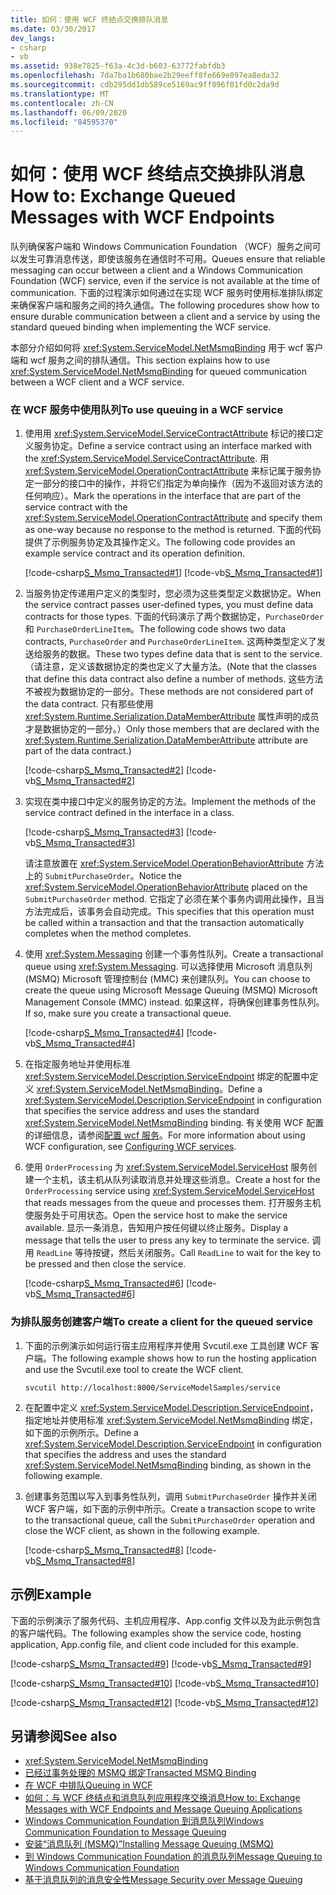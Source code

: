 ```yaml
---
title: 如何：使用 WCF 终结点交换排队消息
ms.date: 03/30/2017
dev_langs:
- csharp
- vb
ms.assetid: 938e7825-f63a-4c3d-b603-63772fabfdb3
ms.openlocfilehash: 7da7ba1b680bae2b29eeff8fe669e097ea8eda32
ms.sourcegitcommit: cdb295dd1db589ce5169ac9ff096f01fd0c2da9d
ms.translationtype: MT
ms.contentlocale: zh-CN
ms.lasthandoff: 06/09/2020
ms.locfileid: "84595370"
---
```

# <a name="how-to-exchange-queued-messages-with-wcf-endpoints"></a><span data-ttu-id="f0c98-102">如何：使用 WCF 终结点交换排队消息</span><span class="sxs-lookup"><span data-stu-id="f0c98-102">How to: Exchange Queued Messages with WCF Endpoints</span></span>
<span data-ttu-id="f0c98-103">队列确保客户端和 Windows Communication Foundation （WCF）服务之间可以发生可靠消息传送，即使该服务在通信时不可用。</span><span class="sxs-lookup"><span data-stu-id="f0c98-103">Queues ensure that reliable messaging can occur between a client and a Windows Communication Foundation (WCF) service, even if the service is not available at the time of communication.</span></span> <span data-ttu-id="f0c98-104">下面的过程演示如何通过在实现 WCF 服务时使用标准排队绑定来确保客户端和服务之间的持久通信。</span><span class="sxs-lookup"><span data-stu-id="f0c98-104">The following procedures show how to ensure durable communication between a client and a service by using the standard queued binding when implementing the WCF service.</span></span>  
  
 <span data-ttu-id="f0c98-105">本部分介绍如何将 <xref:System.ServiceModel.NetMsmqBinding> 用于 wcf 客户端和 wcf 服务之间的排队通信。</span><span class="sxs-lookup"><span data-stu-id="f0c98-105">This section explains how to use <xref:System.ServiceModel.NetMsmqBinding> for queued communication between a WCF client and a WCF service.</span></span>  
  
### <a name="to-use-queuing-in-a-wcf-service"></a><span data-ttu-id="f0c98-106">在 WCF 服务中使用队列</span><span class="sxs-lookup"><span data-stu-id="f0c98-106">To use queuing in a WCF service</span></span>  
  
1. <span data-ttu-id="f0c98-107">使用用 <xref:System.ServiceModel.ServiceContractAttribute> 标记的接口定义服务协定。</span><span class="sxs-lookup"><span data-stu-id="f0c98-107">Define a service contract using an interface marked with the <xref:System.ServiceModel.ServiceContractAttribute>.</span></span> <span data-ttu-id="f0c98-108">用 <xref:System.ServiceModel.OperationContractAttribute> 来标记属于服务协定一部分的接口中的操作，并将它们指定为单向操作（因为不返回对该方法的任何响应）。</span><span class="sxs-lookup"><span data-stu-id="f0c98-108">Mark the operations in the interface that are part of the service contract with the <xref:System.ServiceModel.OperationContractAttribute> and specify them as one-way because no response to the method is returned.</span></span> <span data-ttu-id="f0c98-109">下面的代码提供了示例服务协定及其操作定义。</span><span class="sxs-lookup"><span data-stu-id="f0c98-109">The following code provides an example service contract and its operation definition.</span></span>  
  
     [!code-csharp[S_Msmq_Transacted#1](../../../../samples/snippets/csharp/VS_Snippets_CFX/s_msmq_transacted/cs/service.cs#1)]
     [!code-vb[S_Msmq_Transacted#1](../../../../samples/snippets/visualbasic/VS_Snippets_CFX/s_msmq_transacted/vb/service.vb#1)]  
  
2. <span data-ttu-id="f0c98-110">当服务协定传递用户定义的类型时，您必须为这些类型定义数据协定。</span><span class="sxs-lookup"><span data-stu-id="f0c98-110">When the service contract passes user-defined types, you must define data contracts for those types.</span></span> <span data-ttu-id="f0c98-111">下面的代码演示了两个数据协定，`PurchaseOrder` 和 `PurchaseOrderLineItem`。</span><span class="sxs-lookup"><span data-stu-id="f0c98-111">The following code shows two data contracts, `PurchaseOrder` and `PurchaseOrderLineItem`.</span></span> <span data-ttu-id="f0c98-112">这两种类型定义了发送给服务的数据。</span><span class="sxs-lookup"><span data-stu-id="f0c98-112">These two types define data that is sent to the service.</span></span> <span data-ttu-id="f0c98-113">（请注意，定义该数据协定的类也定义了大量方法。</span><span class="sxs-lookup"><span data-stu-id="f0c98-113">(Note that the classes that define this data contract also define a number of methods.</span></span> <span data-ttu-id="f0c98-114">这些方法不被视为数据协定的一部分。</span><span class="sxs-lookup"><span data-stu-id="f0c98-114">These methods are not considered part of the data contract.</span></span> <span data-ttu-id="f0c98-115">只有那些使用 <xref:System.Runtime.Serialization.DataMemberAttribute> 属性声明的成员才是数据协定的一部分。）</span><span class="sxs-lookup"><span data-stu-id="f0c98-115">Only those members that are declared with the <xref:System.Runtime.Serialization.DataMemberAttribute> attribute are part of the data contract.)</span></span>  
  
     [!code-csharp[S_Msmq_Transacted#2](../../../../samples/snippets/csharp/VS_Snippets_CFX/s_msmq_transacted/cs/service.cs#2)]
     [!code-vb[S_Msmq_Transacted#2](../../../../samples/snippets/visualbasic/VS_Snippets_CFX/s_msmq_transacted/vb/service.vb#2)]  
  
3. <span data-ttu-id="f0c98-116">实现在类中接口中定义的服务协定的方法。</span><span class="sxs-lookup"><span data-stu-id="f0c98-116">Implement the methods of the service contract defined in the interface in a class.</span></span>  
  
     [!code-csharp[S_Msmq_Transacted#3](../../../../samples/snippets/csharp/VS_Snippets_CFX/s_msmq_transacted/cs/service.cs#3)]
     [!code-vb[S_Msmq_Transacted#3](../../../../samples/snippets/visualbasic/VS_Snippets_CFX/s_msmq_transacted/vb/service.vb#3)]  
  
     <span data-ttu-id="f0c98-117">请注意放置在 <xref:System.ServiceModel.OperationBehaviorAttribute> 方法上的 `SubmitPurchaseOrder`。</span><span class="sxs-lookup"><span data-stu-id="f0c98-117">Notice the <xref:System.ServiceModel.OperationBehaviorAttribute> placed on the `SubmitPurchaseOrder` method.</span></span> <span data-ttu-id="f0c98-118">它指定了必须在某个事务内调用此操作，且当方法完成后，该事务会自动完成。</span><span class="sxs-lookup"><span data-stu-id="f0c98-118">This specifies that this operation must be called within a transaction and that the transaction automatically completes when the method completes.</span></span>  
  
4. <span data-ttu-id="f0c98-119">使用 <xref:System.Messaging> 创建一个事务性队列。</span><span class="sxs-lookup"><span data-stu-id="f0c98-119">Create a transactional queue using <xref:System.Messaging>.</span></span> <span data-ttu-id="f0c98-120">可以选择使用 Microsoft 消息队列 (MSMQ) Microsoft 管理控制台 (MMC) 来创建队列。</span><span class="sxs-lookup"><span data-stu-id="f0c98-120">You can choose to create the queue using Microsoft Message Queuing (MSMQ) Microsoft Management Console (MMC) instead.</span></span> <span data-ttu-id="f0c98-121">如果这样，将确保创建事务性队列。</span><span class="sxs-lookup"><span data-stu-id="f0c98-121">If so, make sure you create a transactional queue.</span></span>  
  
     [!code-csharp[S_Msmq_Transacted#4](../../../../samples/snippets/csharp/VS_Snippets_CFX/s_msmq_transacted/cs/hostapp.cs#4)]
     [!code-vb[S_Msmq_Transacted#4](../../../../samples/snippets/visualbasic/VS_Snippets_CFX/s_msmq_transacted/vb/hostapp.vb#4)]  
  
5. <span data-ttu-id="f0c98-122">在指定服务地址并使用标准 <xref:System.ServiceModel.Description.ServiceEndpoint> 绑定的配置中定义 <xref:System.ServiceModel.NetMsmqBinding>。</span><span class="sxs-lookup"><span data-stu-id="f0c98-122">Define a <xref:System.ServiceModel.Description.ServiceEndpoint> in configuration that specifies the service address and uses the standard <xref:System.ServiceModel.NetMsmqBinding> binding.</span></span> <span data-ttu-id="f0c98-123">有关使用 WCF 配置的详细信息，请参阅[配置 wcf 服务](../configuring-services.md)。</span><span class="sxs-lookup"><span data-stu-id="f0c98-123">For more information about using WCF configuration, see [Configuring WCF services](../configuring-services.md).</span></span>  

6. <span data-ttu-id="f0c98-124">使用 `OrderProcessing` 为 <xref:System.ServiceModel.ServiceHost> 服务创建一个主机，该主机从队列读取消息并处理这些消息。</span><span class="sxs-lookup"><span data-stu-id="f0c98-124">Create a host for the `OrderProcessing` service using <xref:System.ServiceModel.ServiceHost> that reads messages from the queue and processes them.</span></span> <span data-ttu-id="f0c98-125">打开服务主机使服务处于可用状态。</span><span class="sxs-lookup"><span data-stu-id="f0c98-125">Open the service host to make the service available.</span></span> <span data-ttu-id="f0c98-126">显示一条消息，告知用户按任何键以终止服务。</span><span class="sxs-lookup"><span data-stu-id="f0c98-126">Display a message that tells the user to press any key to terminate the service.</span></span> <span data-ttu-id="f0c98-127">调用 `ReadLine` 等待按键，然后关闭服务。</span><span class="sxs-lookup"><span data-stu-id="f0c98-127">Call `ReadLine` to wait for the key to be pressed and then close the service.</span></span>  
  
     [!code-csharp[S_Msmq_Transacted#6](../../../../samples/snippets/csharp/VS_Snippets_CFX/s_msmq_transacted/cs/hostapp.cs#6)]
     [!code-vb[S_Msmq_Transacted#6](../../../../samples/snippets/visualbasic/VS_Snippets_CFX/s_msmq_transacted/vb/hostapp.vb#6)]  
  
### <a name="to-create-a-client-for-the-queued-service"></a><span data-ttu-id="f0c98-128">为排队服务创建客户端</span><span class="sxs-lookup"><span data-stu-id="f0c98-128">To create a client for the queued service</span></span>  
  
1. <span data-ttu-id="f0c98-129">下面的示例演示如何运行宿主应用程序并使用 Svcutil.exe 工具创建 WCF 客户端。</span><span class="sxs-lookup"><span data-stu-id="f0c98-129">The following example shows how to run the hosting application and use the Svcutil.exe tool to create the WCF client.</span></span>  
  
    ```console
    svcutil http://localhost:8000/ServiceModelSamples/service  
    ```  
  
2. <span data-ttu-id="f0c98-130">在配置中定义 <xref:System.ServiceModel.Description.ServiceEndpoint>，指定地址并使用标准 <xref:System.ServiceModel.NetMsmqBinding> 绑定，如下面的示例所示。</span><span class="sxs-lookup"><span data-stu-id="f0c98-130">Define a <xref:System.ServiceModel.Description.ServiceEndpoint> in configuration that specifies the address and uses the standard <xref:System.ServiceModel.NetMsmqBinding> binding, as shown in the following example.</span></span>  

3. <span data-ttu-id="f0c98-131">创建事务范围以写入到事务性队列，调用 `SubmitPurchaseOrder` 操作并关闭 WCF 客户端，如下面的示例中所示。</span><span class="sxs-lookup"><span data-stu-id="f0c98-131">Create a transaction scope to write to the transactional queue, call the `SubmitPurchaseOrder` operation and close the WCF client, as shown in the following example.</span></span>  
  
     [!code-csharp[S_Msmq_Transacted#8](../../../../samples/snippets/csharp/VS_Snippets_CFX/s_msmq_transacted/cs/client.cs#8)]
     [!code-vb[S_Msmq_Transacted#8](../../../../samples/snippets/visualbasic/VS_Snippets_CFX/s_msmq_transacted/vb/client.vb#8)]  
  
## <a name="example"></a><span data-ttu-id="f0c98-132">示例</span><span class="sxs-lookup"><span data-stu-id="f0c98-132">Example</span></span>  
 <span data-ttu-id="f0c98-133">下面的示例演示了服务代码、主机应用程序、App.config 文件以及为此示例包含的客户端代码。</span><span class="sxs-lookup"><span data-stu-id="f0c98-133">The following examples show the service code, hosting application, App.config file, and client code included for this example.</span></span>  
  
 [!code-csharp[S_Msmq_Transacted#9](../../../../samples/snippets/csharp/VS_Snippets_CFX/s_msmq_transacted/cs/service.cs#9)]
 [!code-vb[S_Msmq_Transacted#9](../../../../samples/snippets/visualbasic/VS_Snippets_CFX/s_msmq_transacted/vb/service.vb#9)]  
  
 [!code-csharp[S_Msmq_Transacted#10](../../../../samples/snippets/csharp/VS_Snippets_CFX/s_msmq_transacted/cs/hostapp.cs#10)]
 [!code-vb[S_Msmq_Transacted#10](../../../../samples/snippets/visualbasic/VS_Snippets_CFX/s_msmq_transacted/vb/hostapp.vb#10)]  

 [!code-csharp[S_Msmq_Transacted#12](../../../../samples/snippets/csharp/VS_Snippets_CFX/s_msmq_transacted/cs/client.cs#12)]
 [!code-vb[S_Msmq_Transacted#12](../../../../samples/snippets/visualbasic/VS_Snippets_CFX/s_msmq_transacted/vb/client.vb#12)]  

## <a name="see-also"></a><span data-ttu-id="f0c98-134">另请参阅</span><span class="sxs-lookup"><span data-stu-id="f0c98-134">See also</span></span>

- <xref:System.ServiceModel.NetMsmqBinding>
- [<span data-ttu-id="f0c98-135">已经过事务处理的 MSMQ 绑定</span><span class="sxs-lookup"><span data-stu-id="f0c98-135">Transacted MSMQ Binding</span></span>](../samples/transacted-msmq-binding.md)
- [<span data-ttu-id="f0c98-136">在 WCF 中排队</span><span class="sxs-lookup"><span data-stu-id="f0c98-136">Queuing in WCF</span></span>](queuing-in-wcf.md)
- [<span data-ttu-id="f0c98-137">如何：与 WCF 终结点和消息队列应用程序交换消息</span><span class="sxs-lookup"><span data-stu-id="f0c98-137">How to: Exchange Messages with WCF Endpoints and Message Queuing Applications</span></span>](how-to-exchange-messages-with-wcf-endpoints-and-message-queuing-applications.md)
- [<span data-ttu-id="f0c98-138">Windows Communication Foundation 到消息队列</span><span class="sxs-lookup"><span data-stu-id="f0c98-138">Windows Communication Foundation to Message Queuing</span></span>](../samples/wcf-to-message-queuing.md)
- [<span data-ttu-id="f0c98-139">安装“消息队列 (MSMQ)”</span><span class="sxs-lookup"><span data-stu-id="f0c98-139">Installing Message Queuing (MSMQ)</span></span>](../samples/installing-message-queuing-msmq.md)
- [<span data-ttu-id="f0c98-140">到 Windows Communication Foundation 的消息队列</span><span class="sxs-lookup"><span data-stu-id="f0c98-140">Message Queuing to Windows Communication Foundation</span></span>](../samples/message-queuing-to-wcf.md)
- [<span data-ttu-id="f0c98-141">基于消息队列的消息安全性</span><span class="sxs-lookup"><span data-stu-id="f0c98-141">Message Security over Message Queuing</span></span>](../samples/message-security-over-message-queuing.md)
